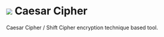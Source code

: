 <img src="http://omerkel.github.io/caesar_cipher/html5/src/img/icons/caesar-128.png" /> Caesar Cipher
=============

Caesar Cipher / Shift Cipher encryption technique based tool.
